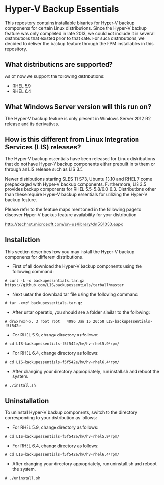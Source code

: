 Hyper-V Backup Essentials
=========================

This repository contains installable binaries for Hyper-V backup 
components for certain Linux distributions. Since the Hyper-V backup
feature was only completed in late 2013, we could not include it
in several distributions that existed prior to that date. For such
distributions, we decided to deliver the backup feature through
the RPM installables in this repository.

What distributions are supported?
---------------------------------

As of now we support the following distributions:

* RHEL 5.9
* RHEL 6.4

What Windows Server version will this run on?
---------------------------------------------
The Hyper-V backup feature is only present in Windows Server 2012 R2 
release and its derivatives.

How is this different from Linux Integration Services (LIS) releases?
---------------------------------------------------------------------
The Hyper-V backup essentials have been released for Linux distributions
that do not have Hyper-V backup components either prebuilt in to them
or through an LIS release such as LIS 3.5.

Newer distributions starting SLES 11 SP3, Ubuntu 13.10 and RHEL 7
come prepackaged with Hyper-V backup components. Furthermore, LIS 3.5
provides backup components for RHEL 5.5-5.8/6.0-6.3. Distributions
other than these require Hyper-V backup essentials for utilizing the
Hyper-V backup feature.

Please refer to the feature maps mentioned in the following page
to discover Hyper-V backup feature availability for your distribution:

http://technet.microsoft.com/en-us/library/dn531030.aspx

Installation
------------
This section describes how you may install the Hyper-V backup 
components for different distributions.<br>

* First of all download the Hyper-V backup components using the following
command:
```
# curl -L -o backupessentials.tar.gz https://github.com/LIS/backupessentials/tarball/master
```

* Next untar the download tar file using the following command:
```
# tar -xvzf backupessentials.tar.gz
```

* After untar operatio, you should see a folder similar to the following:
```
# drwxrwxr-x. 3 root root   4096 Jan 15 20:58 LIS-backupessentials-f5f542e
```

* For RHEL 5.9, change directory as follows:
```
# cd LIS-backupessentials-f5f542e/hv/hv-rhel5.9/rpm/
```

* For RHEL 6.4, change directory as follows:
```
# cd LIS-backupessentials-f5f542e/hv/hv-rhel6.4/rpm/
```

* After changing your directory appropriately, run install.sh and reboot the system.
```
# ./install.sh
```

Uninstallation
--------------
To uninstall Hyper-V backup components, switch to the directory corresponding
to your distribution as follows:
* For RHEL 5.9, change directory as follows:
```
# cd LIS-backupessentials-f5f542e/hv/hv-rhel5.9/rpm/
```

* For RHEL 6.4, change directory as follows:
```
# cd LIS-backupessentials-f5f542e/hv/hv-rhel6.4/rpm/
```

* After changing your directory appropriately, run uninstall.sh and reboot the system.
```
# ./uninstall.sh
```

